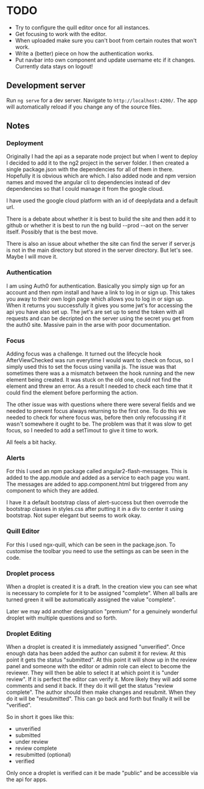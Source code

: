 # TODO

- Try to configure the quill editor once for all instances.
- Get focusing to work with the editor.
- When uploaded make sure you can't boot from certain routes that won't work.
- Write a (better) piece on how the authentication works.
- Put navbar into own component and update username etc if it changes. Currently data stays on logout!



## Development server
Run `ng serve` for a dev server. Navigate to `http://localhost:4200/`. The app will automatically reload if you change any of the source files.

## Notes

### Deployment

Originally I had the api as a separate node project but when I went to deploy I decided to add it to the ng2 project in the server folder. I then created a single package.json with the dependencies for all of them in there. Hopefully it is obvious which are which. I also added node and npm version names and moved the angular cli to dependencies instead of dev dependencies so that I could manage it from the google cloud.

I have used the google cloud platform with an id of deeplydata and a default url.

There is a debate about whether it is best to build the site and then add it to github or whether it is best to run the ng build --prod --aot on the server itself. Possibly that is the best move.

There is also an issue about whether the site can find the server if server.js is not in the main directory but stored in the server directory. But let's see. Maybe I will move it.

### Authentication

I am using Auth0 for authentication. Basically you simply sign up for an account and then npm install and have a link to log in or sign up. This takes you away to their own login page which allows you to log in or sign up. When it returns you successfully it gives you some jwt's for accessing the api you have also set up. The jwt's are set up to send the token with all requests and can be decripted on the server using the secret you get from the auth0 site. Massive pain in the arse with poor documentation.

### Focus

Adding focus was a challenge. It turned out the lifecycle hook AfterViewChecked was run everytime I would want to check on focus, so I simply used this to set the focus using vanilla js. The issue was that sometimes there was a a mismatch between the hook running and the new element being created. It was stuck on the old one, could not find the element and threw an error. As a result I needed to check each time that it could find the element before performing the action.

The other issue was with questions where there were several fields and we needed to prevent focus always returning to the first one. To do this we needed to check for where focus was, before then only refocussing if it wasn't somewhere it ought to be. The problem was that it was slow to get focus, so I needed to add a setTimout to give it time to work.

All feels a bit hacky.

### Alerts

For this I used an npm package called angular2-flash-messages. This is added to the app.module and added as a service to each page you want. The messages are added to app.component.html but triggered from any component to which they are added.

I have it a default bootstrap class of alert-success but then overrode the bootstrap classes in styles.css after putting it in a div to center it using bootstrap. Not super elegant but seems to work okay.

### Quill Editor

For this I used ngx-quill, which can be seen in the package.json. To customise the toolbar you need to use the settings as can be seen in the code.

### Droplet process

When a droplet is created it is a draft. In the creation view you can see what is necessary to complete for it to be assigned "complete". When all balls are turned green it will be automatically assigned the value "complete".

Later we may add another designation "premium" for a genuinely wonderful droplet with multiple questions and so forth.

### Droplet Editing

When a droplet is created it is immediately assigned "unverified". Once enough data has been added the author can submit it for review. At this point it gets the status "submitted". At this point it will show up in the review panel and someone with the editor or admin role can elect to become the reviewer. They will then be able to select it at which point it is "under review". If it is perfect the editor can verify it. More likely they will add some comments and send it back. If they do it will get the status "review complete". The author should then make changes and resubmit. When they do it will be "resubmitted". This can go back and forth but finally it will be "verified".

So in short it goes like this:

- unverified
- submitted
- under review
- review complete
- resubmitted (optional)
- verified

Only once a droplet is verified can it be made "public" and be accessible via the api for apps.
